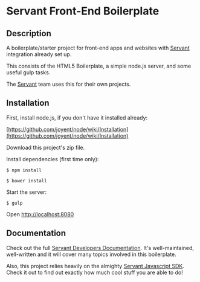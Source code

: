 Servant Front-End Boilerplate
=================================

Description
-----------

A boilerplate/starter project for front-end apps and websites with [Servant](https://www.servant.co) integration already set up.

This consists of the HTML5 Boilerplate, a simple node.js server, and some useful gulp tasks.

The [Servant](https://www.servant.co) team uses this for their own projects.


Installation
-----------

First, install node.js, if you don't have it installed already:
	
[https://github.com/joyent/node/wiki/Installation](https://github.com/joyent/node/wiki/Installation)

Download this project's zip file.

Install dependencies (first time only):

    $ npm install

    $ bower install

Start the server:

    $ gulp

Open [http://localhost:8080](http://localhost:8080)



Documentation
-----------

Check out the full [Servant Developers Documentation](https://developers.servant.co).  It's well-maintained, well-written and it will cover many topics involved in this boilerplate.

Also, this project relies heavily on the almighty [Servant Javascript SDK](https://github.com/servant-app/servant-sdk-javascript).  Check it out to find out exactly how much cool stuff you are able to do!
